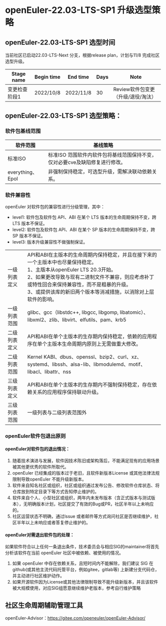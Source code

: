 # openEuler-22.03-LTS-SP1 升级选型策略

## openEuler-22.03-LTS-SP1 选型时间

当前社区已启动22.03-LTS-Next 分支，根据release plan，计划与11/8 完成社区选型升级。

| Stage name    | Begin time | End time  | Days | Note                               |
| ------------- | ---------- | --------- | ---- | ---------------------------------- |
| 变更检查阶段1 | 2022/10/8  | 2022/11/8 | 30   | Review软件包变更（升级/退役/淘汰） |

## openEuler-22.03-LTS-SP1 选型策略：

### 软件包基线范围

| 软件范围         | 基线策略                                                     |
| ---------------- | ------------------------------------------------------------ |
| 标准ISO          | 标准ISO 范围软件内软件包将基线范围保持不变，仅对必要cve及缺陷修复进行修改。 |
| everything、Epol | 非强制保持稳定，可选型升级，需解决联动依赖关系。             |

### 软件兼容性

openEuler 对软件包的兼容性进行分级管理，其中：

- level1: 软件包及软件包 API、ABI 在某个 LTS 版本的生命周期保持不变，跨 LTS 版本不保证。
- level2: 软件包及软件包 API、ABI 在某个 SP 版本的生命周期保持不变，跨 SP 版本不保证。
- level3: 版本升级兼容性不做强制保证。

|              |                                                              |
| ------------ | ------------------------------------------------------------ |
| 一级列表定义 | API和ABI在主版本的生命周期内保持稳定，并且在接下来的一个主版本中也尽量保持稳定。<br />1、主版本从openEuler LTS 20.3开始。<br />2、如果更改导致与现有二进制文件不兼容，则应考虑补丁或特性回合来保持兼容性，而不是粗暴的升级。<br />3、或提供该库的新旧两个版本等消减措施，以消除对上层软件的影响。 |
| 一级列表范围 | glibc、gcc（libstdc++, libgcc, libgomp, libatomic）、libxml2、zlib、libvirt、elfutils、pam、krb5 |
| 二级列表定义 | API和ABI在单个主版本的生存期内保持稳定，依赖的应用程序在单个主版本生命周期内原则上无需做重大修改。 |
| 二级列表范围 | Kernel KABI、dbus、openssl、bzip2、curl、xz、systemd、libssh、alsa-lib、libmodulemd、motif、libacl、libattr、nss |
| 三级列表定义 | API和ABI在单个主版本的生存期内不强制保持稳定，存在依赖关系的应用程序保持联动升级。 |
| 三级列表范围 | 一级列表与二级列表范围外                                     |

### openEuler软件包退出原则

#### openEuler对软件包的退出情况：

1. 随着技术演进与发展，软件因技术陈旧或架构落后，不能满足现有的应用场景被其他更优秀的软件所取代。
2. openEuler 已经集成的版本过于老旧，且软件新版本License 或其他法律法规限制导致openEuler 不能升级新版本。
3. 软件来自知名社区或组织，社区或组织通过发布公告、修改软件仓库状态、将仓库放到特定目录下等方式告知停止维护的。
4. 软件来自个人、小型社区或组织，两年内未发布版本（含正式版本与测试版本），无明确版本计划，社区提交了有效的Bug或PR，社区半年以上未响应的。
5. 社区运营状态不明确，通过Issue 或者邮件等方式询问社区是否继续维护，社区半年以上未响应或者答复停止维护的。

#### openEuler对需退出软件包的处理：

如果软件符合以上任何一条退出条件，技术委员会与相应SIG的maintainer将首先分析该软件在当前 openEuler 社区中被依赖、被使用的情况。

1. 如果 openEuler 中存在依赖关系，且短时间内不能解除，我们建议 SIG 在 github(或其他主流代码托管平台，例如gitee，gitlab等) 上新建分支代码仓，并主动进行社区维护动作。
2. 如果开源软件因为License或其他法律限制导致不能升级新版本，并且该软件被大规模使用，对应SIG组愿意继续维护老版本，参考自行维护策略

## 社区生命周期辅助管理工具

openEuler-Advisor：https://gitee.com/openeuler/openEuler-Advisor/

